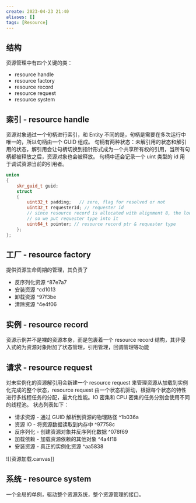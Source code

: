 ```yaml
---
create: 2023-04-23 21:40
aliases: []
tags: [Resource]
---
```

## 结构
资源管理中有四个关键的类：
* resource handle
* resource factory
* resource record
* resource request
* resource system
## 索引 - resource handle
资源对象通过一个句柄进行索引，和 Entity 不同的是，句柄是需要在多次运行中唯一的，所以句柄由一个 GUID 组成。
句柄有两种状态：未解引用的状态和解引用的状态，解引用会让句柄切换到指针形式成为一个共享所有权的引用，当所有句柄都被释放之后，资源对象也会被释放。
句柄中还会记录一个 uint 类型的 id 用于调试资源当前的引用者。
```c++
union
{
	skr_guid_t guid;
	struct
	{
		uint32_t padding;   // zero, flag for resolved or not
		uint32_t requesterId; // requester id
		// since resource record is allocated with alignment 8, the lower 3 bits should always be zero
		// so we put requester type into it
		uint64_t pointer; // resource record ptr & requester type
	};
};
```
## 工厂 - resource factory
提供资源生命周期的管理，其负责了
* 反序列化资源 ^87e7a7
* 安装资源 ^cd1013
* 卸载资源 ^97f3be
* 清除资源 ^4e4f06
## 实例 - resource record
资源示例并不是裸的资源本身，而是包裹着一个 resource record 结构，其非侵入式的为资源对象附加了状态管理，引用管理，回调管理等功能
## 请求 - resource request
对未实例化的资源解引用会新建一个 resource request 来管理资源从加载到实例化完成的整个状态，resource request 由一个状态机驱动，根据每个状态的特性进行多线程任务的分配，最大化性能。IO 密集和 CPU 密集的任务分别会使用不同的线程池。
状态列表如下：
* 请求资源 - 通过 GUID 解析到资源的物理路径 ^1b036a
* 资源 IO - 将资源数据读取到内存中 ^97758c
* 反序列化 - 创建资源对象并反序列化数据 ^078f69
* 加载依赖 - 加载资源依赖的其他对象 ^4a4f18
* 安装资源 - 真正的实例化资源 ^aa5838

![[资源加载.canvas]]
## 系统 - resource system
一个全局的单例，驱动整个资源系统，整个资源管理的接口。
